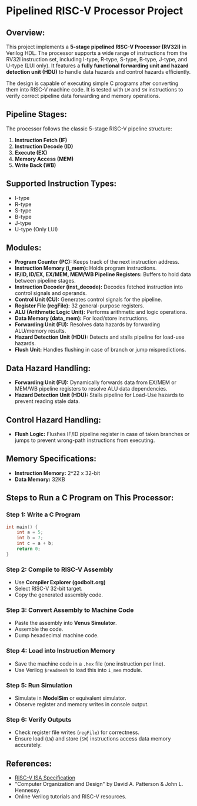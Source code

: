 # Pipelined RISC-V Processor Project

## Overview:

This project implements a **5-stage pipelined RISC-V Processor (RV32I)** in Verilog HDL. The processor supports a wide range of instructions from the RV32I instruction set, including I-type, R-type, S-type, B-type, J-type, and U-type (LUI only). It features a **fully functional forwarding unit and hazard detection unit (HDU)** to handle data hazards and control hazards efficiently.

The design is capable of executing simple C programs after converting them into RISC-V machine code. It is tested with `LW` and `SW` instructions to verify correct pipeline data forwarding and memory operations.

## Pipeline Stages:

The processor follows the classic 5-stage RISC-V pipeline structure:

1. **Instruction Fetch (IF)**
2. **Instruction Decode (ID)**
3. **Execute (EX)**
4. **Memory Access (MEM)**
5. **Write Back (WB)**

## Supported Instruction Types:

* I-type
* R-type
* S-type
* B-type
* J-type
* U-type (Only LUI)

## Modules:

* **Program Counter (PC):** Keeps track of the next instruction address.
* **Instruction Memory (i\_mem):** Holds program instructions.
* **IF/ID, ID/EX, EX/MEM, MEM/WB Pipeline Registers:** Buffers to hold data between pipeline stages.
* **Instruction Decoder (inst\_decode):** Decodes fetched instruction into control signals and operands.
* **Control Unit (CU):** Generates control signals for the pipeline.
* **Register File (regFile):** 32 general-purpose registers.
* **ALU (Arithmetic Logic Unit):** Performs arithmetic and logic operations.
* **Data Memory (data\_mem):** For load/store instructions.
* **Forwarding Unit (FU):** Resolves data hazards by forwarding ALU/memory results.
* **Hazard Detection Unit (HDU):** Detects and stalls pipeline for load-use hazards.
* **Flush Unit:** Handles flushing in case of branch or jump mispredictions.

## Data Hazard Handling:

* **Forwarding Unit (FU):** Dynamically forwards data from EX/MEM or MEM/WB pipeline registers to resolve ALU data dependencies.
* **Hazard Detection Unit (HDU):** Stalls pipeline for Load-Use hazards to prevent reading stale data.

## Control Hazard Handling:

* **Flush Logic:** Flushes IF/ID pipeline register in case of taken branches or jumps to prevent wrong-path instructions from executing.

## Memory Specifications:

* **Instruction Memory:** 2^22 x 32-bit
* **Data Memory:** 32KB 

## Steps to Run a C Program on This Processor:

### Step 1: Write a C Program

```c
int main() {
    int a = 5;
    int b = 7;
    int c = a + b;
    return 0;
}
```

### Step 2: Compile to RISC-V Assembly

* Use **Compiler Explorer (godbolt.org)**
* Select RISC-V 32-bit target.
* Copy the generated assembly code.

### Step 3: Convert Assembly to Machine Code

* Paste the assembly into **Venus Simulator**.
* Assemble the code.
* Dump hexadecimal machine code.

### Step 4: Load into Instruction Memory

* Save the machine code in a `.hex` file (one instruction per line).
* Use Verilog `$readmemh` to load this into `i_mem` module.

### Step 5: Run Simulation

* Simulate in **ModelSim** or equivalent simulator.
* Observe register and memory writes in console output.

### Step 6: Verify Outputs

* Check register file writes (`regFile`) for correctness.
* Ensure load (`LW`) and store (`SW`) instructions access data memory accurately.


## References:

* [RISC-V ISA Specification](https://riscv.org/specifications/)
* "Computer Organization and Design" by David A. Patterson & John L. Hennessy.
* Online Verilog tutorials and RISC-V resources.
